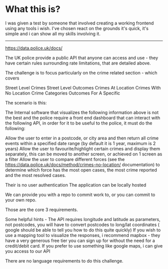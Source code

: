 # What this is?

I was given a test by someone that involved creating a working frontend using any tools i wish. I've chosen react on the grounds it's quick, it's simple and i can show all my skills involving it. 

---

https://data.police.uk/docs/

The UK police provide a public API that anyone can access and use - they have certain rules surrounding rate limitations, that are detailed above. 

The challenge is to focus particularly on the crime related section - which covers 

Street Level Crimes 
Street Level Outcomes 
Crimes At Location
Crimes With No Location
Crime Categories 
Outcomes For A Specific  

The scenario is this: 

The Internal software that visualizes the following information above is not the best and the police require a front end dashboard that can interact with the following API, in order for it to be useful to the police, it must do the following:

Allow the user to enter in a postcode, or city area and then return all crime events within a specified date range (by default it is 1 year, maximum is 2 years)
Allow the user to favourite/highlight certain crimes and display them separately, this can be moved to another screen, or achieved on 1 screen as a filter 
Allow the user to compare different forces (see the https://data.police.uk/docs/method/crimes-no-location/ documentation) to determine which force has the most open cases, the most crime reported and the most resolved cases. 

Their is no user authentication
The application can be locally hosted

We can provide you with a repo to commit work to, or you can commit to your own repo. 

Those are the core 3 requirements. 

Some helpful hints -
The API requires longitude and latitude as parameters, not postcodes, you will have to convert postcodes to long/lat coordinates ( google should be able to tell you how to do this quite quickly) 
If you wish to use a mapping tool to visualize the responses, i recommend mapbox - they have a very generous free tier you can sign up for without the need for a credit/debit card. If you prefer to use something like google maps, i can give you access to our API 

There are no language requirements to do this challenge. 